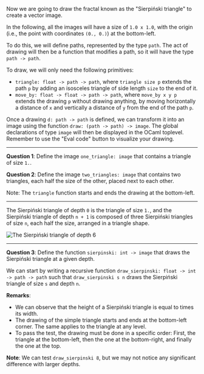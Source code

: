 Now we are going to draw the fractal known as the "Sierpiński triangle" to create a vector image.

In the following, all the images will have a size of `1.0 x 1.0`, with the origin (i.e., the point with coordinates `(0., 0.)`) at the bottom-left.

To do this, we will define paths, represented by the type `path`. The act of drawing will then be a function that modifies a path, so it will have the type `path -> path`.

To draw, we will only need the following primitives:
- `triangle: float -> path -> path`, where `triangle size p` extends the path `p` by adding an isosceles triangle of side length `size` to the end of it.
- `move_by: float -> float -> path -> path`, where `move_by x y p` extends the drawing `p` without drawing anything, by moving horizontally a distance of `x` and vertically a distance of `y` from the end of the path `p`.

Once a drawing `d: path -> path` is defined, we can transform it into an image using the function `draw: (path -> path) -> image`. The global declarations of type `image` will then be displayed in the OCaml toplevel. Remember to use the "Eval code" button to visualize your drawing.

---

**Question 1**:
Define the image `one_triangle: image` that contains a triangle of size `1.`.

**Question 2**:
Define the image `two_triangles: image` that contains two triangles, each half the size of the other, placed next to each other.

Note: The `triangle` function starts and ends the drawing at the bottom-left.

---

The Sierpiński triangle of depth `0` is the triangle of size `1.`, and the Sierpiński triangle of depth `n + 1` is composed of three Sierpiński triangles of size `n`, each half the size, arranged in a triangle shape.

![The Sierpiński triangle of depth 6](/exercises/5.2_sierpinski_vg/images/sierpinski6.png "The Sierpiński triangle of depth 6")

---

**Question 3**:
Define the function `sierpinski: int -> image` that draws the Sierpiński triangle at a given depth.

We can start by writing a recursive function `draw_sierpinski: float -> int -> path -> path` such that `draw_sierpinski s n` draws the Sierpiński triangle of size `s` and depth `n`.

**Remarks**:
- We can observe that the height of a Sierpiński triangle is equal to <script type="math/asciimath">sqrt(3/4)</script> times its width.
- The drawing of the simple triangle starts and ends at the bottom-left corner. The same applies to the triangle at any level.
- To pass the test, the drawing must be done in a specific order: First, the triangle at the bottom-left, then the one at the bottom-right, and finally the one at the top.

**Note**: We can test `draw_sierpinski 8`, but we may not notice any significant difference with larger depths.
